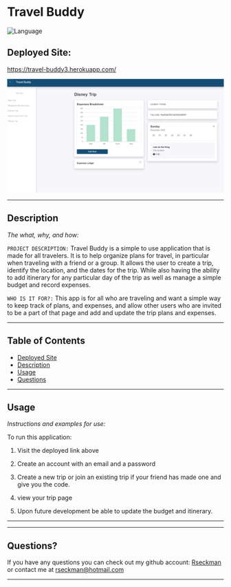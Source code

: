 # Travel Buddy
![Language](https://img.shields.io/static/v1?label=JavaScript&message=language&color=brightgreen)

## Deployed Site:
https://travel-buddy3.herokuapp.com/

![IMAGE](/travelBuddy.png)

---

## Description

  *The what, why, and how:*

`PROJECT DESCRIPTION:` Travel Buddy is a simple to use application that is made for all travelers.  It is to help organize plans for travel, in particular when traveling with a friend or a group. It allows the user to create a trip, identify the location, and the dates for the trip.  While also having the ability to add itinerary for any particular day of the trip as well as manage a simple budget and record expenses.


`WHO IS IT FOR?:` This app is for all who are traveling and want a simple way to keep track of plans, and expenses, and allow other users who are invited to be a part of that page and add and update the trip plans and expenses.



  ---


## Table of Contents

  - [Deployed Site](#deployed-site)
  - [Description](#description)
  - [Usage](#usage)
  - [Questions](#questions)
 
 ---



## Usage
  *Instructions and examples for use:*

To run this application:
1. Visit the deployed link above

2. Create an account with an email and a password

3. Create a new trip or join an existing trip if your friend has made one and give you the code.

4. view your trip page
5. Upon future development be able to update the budget and itinerary.
---


---


## Questions?

  If you have any questions you can check out my github account: [Rseckman](https://github.com/Rseckman)
  or contact me at rseckman@hotmail.com

---
  <br>


